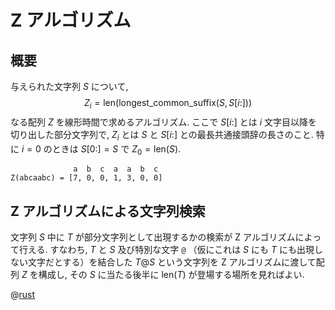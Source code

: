 # Z アルゴリズム

## 概要

与えられた文字列 $S$ について,
$$Z_i = \mathrm{len}(\mathrm{longest\_common\_suffix}(S, S[i:]))$$
なる配列 $Z$ を線形時間で求めるアルゴリズム.
ここで $S[i:]$ とは $i$ 文字目以降を切り出した部分文字列で,
$Z_i$ とは $S$ と $S[i:]$ との最長共通接頭辞の長さのこと.
特に $i=0$ のときは $S[0:]=S$ で $Z_0 = \mathrm{len}(S)$.

```
              a  b  c  a  a  b  c
Z(abcaabc) = [7, 0, 0, 1, 3, 0, 0]
```

## Z アルゴリズムによる文字列検索

文字列 $S$ 中に $T$ が部分文字列として出現するかの検索が Z アルゴリズムによって行える.
すなわち,
$T$ と $S$ 及び特別な文字 `@` （仮にこれは $S$ にも $T$ にも出現しない文字だとする）を結合した
$T@S$
という文字列を Z アルゴリズムに渡して配列 $Z$ を構成し,
その $S$ に当たる後半に $\mathrm{len}(T)$ が登場する場所を見ればよい.

@[rust](string.z.rs)
